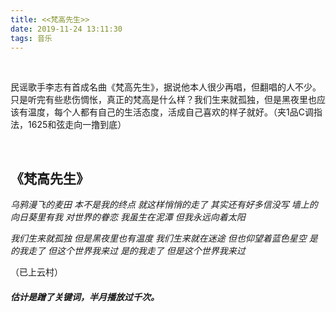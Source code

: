 ```yaml
---
title: <<梵高先生>>
date: 2019-11-24 13:11:30
tags: 音乐
---
```

<br>

民谣歌手李志有首成名曲《梵高先生》，据说他本人很少再唱，但翻唱的人不少。只是听完有些悲伤惆怅，真正的梵高是什么样？我们生来就孤独，但是黑夜里也应该有温度，每个人都有自己的生活态度，活成自己喜欢的样子就好。（夹1品C调指法，1625和弦走向一撸到底）

<br>

## **《梵高先生》**

*乌鸦漫飞的麦田*
*本不是我的终点*
*就这样悄悄的走了*
*其实还有好多信没写*
*墙上的向日葵里有我*
*对世界的眷恋*
*我虽生在泥潭*
*但我永远向着太阳*

*我们生来就孤独*
*但是黑夜里也有温度*
*我们生来就在迷途*
*但也仰望着蓝色星空*
*是的我走了*
*但这个世界我来过*
*是的我走了*
*但是这个世界我来过*

（已上云村）

##### 估计是蹭了关键词，半月播放过千次。